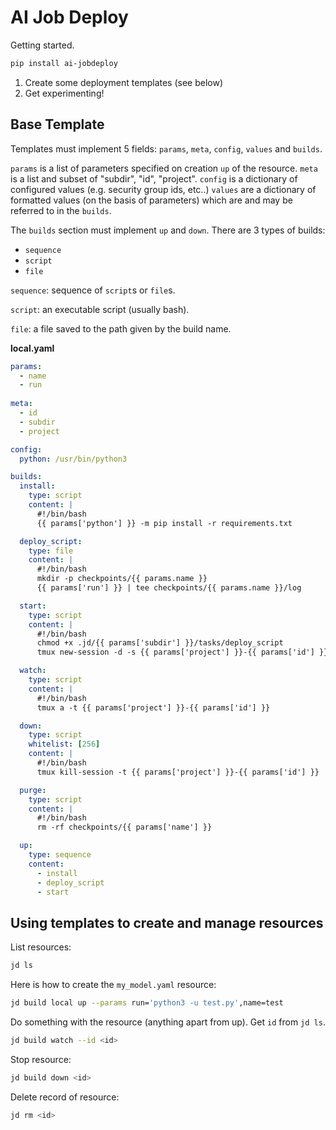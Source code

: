 # AI Job Deploy

Getting started.

```bash
pip install ai-jobdeploy
```

1. Create some deployment templates (see below)
1. Get experimenting!


## Base Template


Templates must implement 5 fields: `params`, `meta`, `config`, `values` and `builds`. 

`params` is a list of parameters specified on creation `up` of the resource.
`meta` is a list and subset of "subdir", "id", "project".
`config` is a dictionary of configured values (e.g. security group ids, etc..)
`values` are a dictionary of formatted values (on the basis of parameters) which are 
and may be referred to in the `builds`.

The `builds` section must implement `up` and `down`. There are 3 types of builds:

- `sequence`
- `script`
- `file`

`sequence`: sequence of `script`s or `file`s.

`script`: an executable script (usually bash).

`file`: a file saved to the path given by the build name.

**local.yaml**

```yaml
params:
  - name
  - run
  
meta:
  - id
  - subdir
  - project

config:
  python: /usr/bin/python3

builds:
  install:
    type: script
    content: |
      #!/bin/bash
      {{ params['python'] }} -m pip install -r requirements.txt

  deploy_script:
    type: file
    content: |
      #!/bin/bash
      mkdir -p checkpoints/{{ params.name }}
      {{ params['run'] }} | tee checkpoints/{{ params.name }}/log

  start:
    type: script
    content: |
      #!/bin/bash
      chmod +x .jd/{{ params['subdir'] }}/tasks/deploy_script
      tmux new-session -d -s {{ params['project'] }}-{{ params['id'] }} ".jd/{{ params['subdir'] }}/tasks/deploy_script"

  watch:
    type: script
    content: |
      #!/bin/bash
      tmux a -t {{ params['project'] }}-{{ params['id'] }}

  down:
    type: script
    whitelist: [256]
    content: |
      #!/bin/bash
      tmux kill-session -t {{ params['project'] }}-{{ params['id'] }}

  purge:
    type: script
    content: |
      #!/bin/bash
      rm -rf checkpoints/{{ params['name'] }}

  up:
    type: sequence
    content:
      - install
      - deploy_script
      - start
```

## Using templates to create and manage resources

List resources:
```bash
jd ls
```

Here is how to create the `my_model.yaml` resource:
```bash
jd build local up --params run='python3 -u test.py',name=test
```

Do something with the resource (anything apart from up). Get `id` from `jd ls`.

```bash
jd build watch --id <id>
```

Stop resource:
```bash
jd build down <id>
```

Delete record of resource:
```bash
jd rm <id>
```
